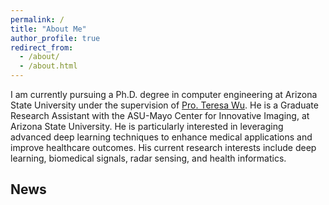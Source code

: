 ```yaml
---
permalink: /
title: "About Me"
author_profile: true
redirect_from: 
  - /about/
  - /about.html
---
```


I am currently pursuing a Ph.D. degree in computer engineering at Arizona State University under the supervision of [Pro. Teresa Wu](https://faculty.engineering.asu.edu/twu/). He is a Graduate Research Assistant with the ASU-Mayo Center for Innovative Imaging, at Arizona State University. He is particularly interested in leveraging advanced deep learning techniques to enhance medical applications and improve healthcare outcomes. His current research interests include deep learning, biomedical signals, radar sensing, and health informatics.

News
------

<!--
Getting started
======
-->

